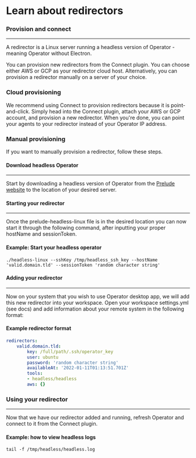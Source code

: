 # Learn about redirectors

### Provision and connect

---

A redirector is a Linux server running a headless version of Operator - meaning Operator without Electron. 

You can provision new redirectors from the Connect plugin. You can choose either AWS or GCP as your redirector 
cloud host. Alternatively, you can provision a redirector manually on a server of your choice.

### Cloud provisioning

We recommend using Connect to provision redirectors because it is point-and-click. Simply head into the Connect 
plugin, attach your AWS or GCP account, and provision a new redirector. When you're done, you can point your agents
to your redirector instead of your Operator IP address.

### Manual provisioning

If you want to manually provision a redirector, follow these steps.

#### Download headless Operator

---

Start by downloading a headless version of Operator from the [Prelude website](https://www.prelude.org/download/current) 
to the location of your desired server. 

#### Starting your redirector

---

Once the prelude-headless-linux file is in the desired location you can now start it through the following command, 
after inputting your proper hostName and sessionToken.

#### Example: Start your headless operator

```shell
./headless-linux --sshKey /tmp/headless_ssh_key --hostName 'valid.domain.tld' --sessionToken 'random character string'
```

#### Adding your redirector

---

Now on your system that you wish to use Operator desktop app, we will add this new redirector into your workspace. 
Open your workspace settings.yml (see docs) and add information about your remote system in the following format:

#### Example redirector format

```yaml
redirectors:
    valid.domain.tld:
        key: /full/path/.ssh/operator_key
        user: ubuntu
        password: 'random character string'
        availableAt: '2022-01-11T01:13:51.701Z'
        tools:
        - headless/headless
        aws: {}
```

### Using your redirector

---

Now that we have our redirector added and running, refresh Operator and connect to it from the Connect plugin.

#### Example: how to view headless logs

```shell
tail -f /tmp/headless/headless.log
```
